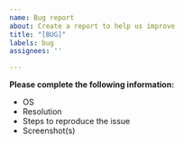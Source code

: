 ```yaml
---
name: Bug report
about: Create a report to help us improve
title: "[BUG]"
labels: bug
assignees: ''

---
```


**Please complete the following information:**
 - OS
 - Resolution
 - Steps to reproduce the issue
 - Screenshot(s)
